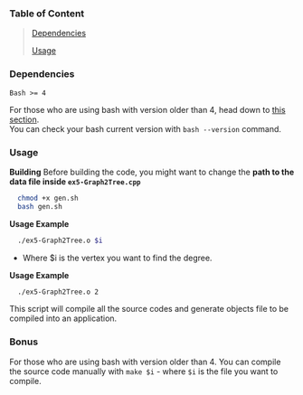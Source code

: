 
### Table of Content
> [Dependencies](#dependencies)
>
> [Usage](#usage)

### <a name="Dependencies" id="dependencies"></a> Dependencies
`Bash >= 4`

For those who are using bash with version older than 4, head down to [this section](#bonus). \
You can check your bash current version with `bash --version` command.

### <a name="Usage" id="usage"></a> Usage

**Building**
Before building the code, you might want to change the **path to the data file inside `ex5-Graph2Tree.cpp`**

```bash
  chmod +x gen.sh
  bash gen.sh
```
**Usage Example**
```bash
  ./ex5-Graph2Tree.o $i
```

- Where $i is the vertex you want to find the degree.

**Usage Example**
```bash
  ./ex5-Graph2Tree.o 2
```

This script will compile all the source codes and generate objects file to be compiled into an application.

### <a name="bonus" id="bonus"></a> Bonus

For those who are using bash with version older than 4. You can compile the source code manually with `make $i` - where `$i` is the file you want to compile.
